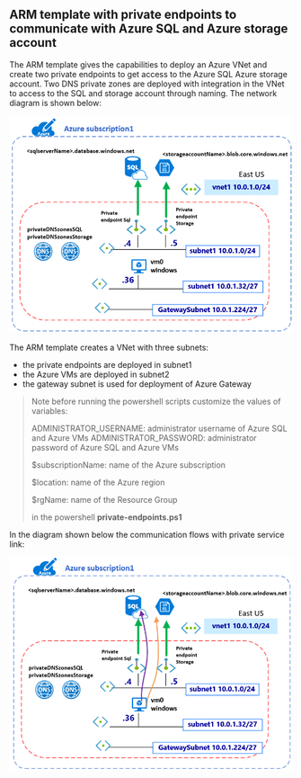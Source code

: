 <properties
pageTitle= 'private service link'
description= "ARM template with private endpoints to communicate through private connection with Azure SQL and Azure storage account"
documentationcenter: na
services=""
documentationCenter="na"
authors="fabferri"
manager=""
editor=""/>

<tags
   ms.service="configuration-Example-Azure"
   ms.devlang="na"
   ms.topic="article"
   ms.tgt_pltfrm="na"
   ms.workload="na"
   ms.date="22/10/2019"
   ms.author="fabferri" />

## ARM template with private endpoints to communicate with Azure SQL and Azure storage account
The ARM template gives the capabilities to deploy an Azure VNet and create two private endpoints to get access to the Azure SQL Azure storage account. Two DNS private zones are deployed with integration in the VNet to access to the SQL and storage account through naming. The network diagram is shown below:


[![1]][1]

The ARM template creates a VNet with three subnets:
* the private endpoints are deployed in subnet1 
* the Azure VMs are deployed in subnet2
* the gateway subnet is used for deployment of Azure Gateway


> Note
> before running the powershell scripts customize the values of variables:
>
>   ADMINISTRATOR_USERNAME: administrator username of Azure SQL and Azure VMs
>   ADMINISTRATOR_PASSWORD: administrator password of Azure SQL and Azure VMs
>   
>   $subscriptionName: name of the Azure subscription
>
>   $location: name of the Azure region
>
>   $rgName: name of the Resource Group
>
> in the powershell **private-endpoints.ps1**
> 
In the diagram shown below the communication flows with private service link:

[![2]][2]



<!--Image References-->

[1]: ./media/network-diagram.png "network overview"
[2]: ./media/flows.png "communication flows with private endpoints"

<!--Link References-->

